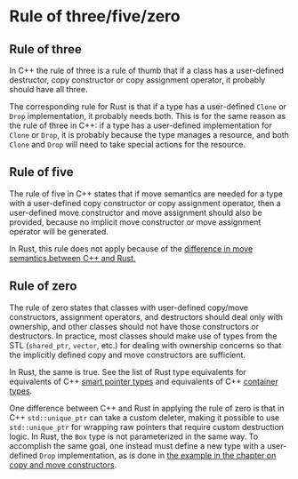 # Rule of three/five/zero

## Rule of three

In C++ the rule of three is a rule of thumb that if a class has a user-defined
destructor, copy constructor or copy assignment operator, it probably should
have all three.

The corresponding rule for Rust is that if a type has a user-defined `Clone` or
`Drop` implementation, it probably needs both. This is for the same reason as
the rule of three in C++: if a type has a user-defined implementation for
`Clone` or `Drop`, it is probably because the type manages a resource, and both
`Clone` and `Drop` will need to take special actions for the resource.

## Rule of five

The rule of five in C++ states that if move semantics are needed for a type with
a user-defined copy constructor or copy assignment operator, then a user-defined
move constructor and move assignment should also be provided, because no
implicit move constructor or move assignment operator will be generated.

In Rust, this rule does not apply because of the [difference in move semantics
between C++ and Rust.](copy_and_move_constructors.md#move-constructors)

## Rule of zero

The rule of zero states that classes with user-defined copy/move constructors,
assignment operators, and destructors should deal only with ownership, and other
classes should not have those constructors or destructors. In practice, most
classes should make use of types from the STL (`shared_ptr`, `vector`, etc.) for
dealing with ownership concerns so that the implicitly defined copy and move
constructors are sufficient.

In Rust, the same is true. See the list of Rust type equivalents for equivalents
of C++ [smart pointer types](/idioms/type_equivalents.md#pointers) and
equivalents of C++ [container types](/idioms/type_equivalents.md#containers).

One difference between C++ and Rust in applying the rule of zero is that in C++
`std::unique_ptr` can take a custom deleter, making it possible to use
`std::unique_ptr` for wrapping raw pointers that require custom destruction
logic. In Rust, the `Box` type is not parameterized in the same way. To
accomplish the same goal, one instead must define a new type with a user-defined
`Drop` implementation, as is done in [the example in the chapter on copy and
move
constructors](/idioms/constructors/copy_and_move_constructors.md#user-defined-constructors).
